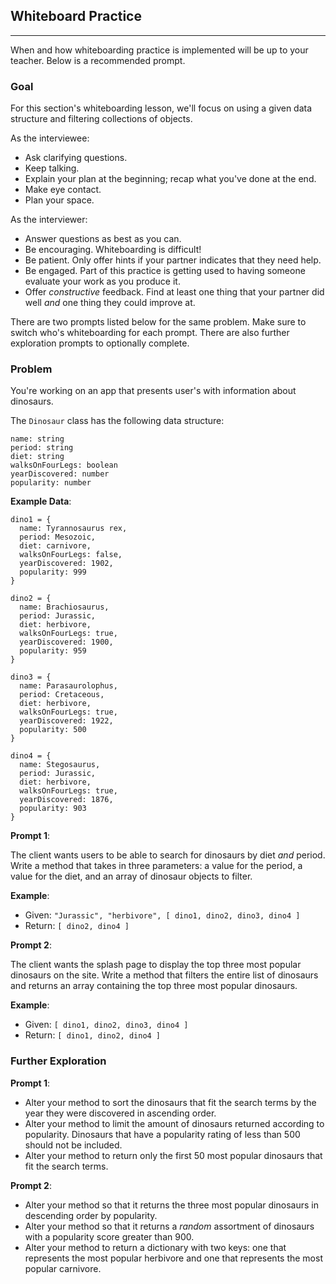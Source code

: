 ## Whiteboard Practice
---

When and how whiteboarding practice is implemented will be up to your teacher. Below is a recommended prompt.

### Goal

For this section's whiteboarding lesson, we'll focus on using a given data structure and filtering collections of objects.

As the interviewee:

* Ask clarifying questions.
* Keep talking.
* Explain your plan at the beginning; recap what you've done at the end.
* Make eye contact.
* Plan your space.

As the interviewer:

* Answer questions as best as you can.
* Be encouraging. Whiteboarding is difficult!
* Be patient. Only offer hints if your partner indicates that they need help.
* Be engaged. Part of this practice is getting used to having someone evaluate your work as you produce it.
* Offer _constructive_ feedback. Find at least one thing that your partner did well _and_ one thing they could improve at.

There are two prompts listed below for the same problem. Make sure to switch who's whiteboarding for each prompt. There are also further exploration prompts to optionally complete.

### Problem

You're working on an app that presents user's with information about dinosaurs. 

The `Dinosaur` class has the following data structure:

```
name: string
period: string
diet: string
walksOnFourLegs: boolean
yearDiscovered: number
popularity: number
```

**Example Data**:

```
dino1 = { 
  name: Tyrannosaurus rex,
  period: Mesozoic,
  diet: carnivore,
  walksOnFourLegs: false,
  yearDiscovered: 1902,
  popularity: 999
}

dino2 = { 
  name: Brachiosaurus,
  period: Jurassic,
  diet: herbivore,
  walksOnFourLegs: true,
  yearDiscovered: 1900,
  popularity: 959
}

dino3 = { 
  name: Parasaurolophus,
  period: Cretaceous,
  diet: herbivore,
  walksOnFourLegs: true,
  yearDiscovered: 1922,
  popularity: 500
}

dino4 = { 
  name: Stegosaurus,
  period: Jurassic,
  diet: herbivore,
  walksOnFourLegs: true,
  yearDiscovered: 1876,
  popularity: 903
}
```

**Prompt 1**: 

The client wants users to be able to search for dinosaurs by diet _and_ period. Write a method that takes in three parameters: a value for the period, a value for the diet, and an array of dinosaur objects to filter.

**Example**:

* Given: `"Jurassic", "herbivore", [ dino1, dino2, dino3, dino4 ]`
* Return: `[ dino2, dino4 ]`

**Prompt 2**: 

The client wants the splash page to display the top three most popular dinosaurs on the site. Write a method that filters the entire list of dinosaurs and returns an array containing the top three most popular dinosaurs.

**Example**:

* Given: `[ dino1, dino2, dino3, dino4 ]`
* Return: `[ dino1, dino2, dino4 ]`

### Further Exploration

**Prompt 1**: 

* Alter your method to sort the dinosaurs that fit the search terms by the year they were discovered in ascending order.
* Alter your method to limit the amount of dinosaurs returned according to popularity. Dinosaurs that have a popularity rating of less than 500 should not be included.
* Alter your method to return only the first 50 most popular dinosaurs that fit the search terms.

**Prompt 2**: 

* Alter your method so that it returns the three most popular dinosaurs in descending order by popularity.
* Alter your method so that it returns a _random_ assortment of dinosaurs with a popularity score greater than 900.
* Alter your method to return a dictionary with two keys: one that represents the most popular herbivore and one that represents the most popular carnivore.


